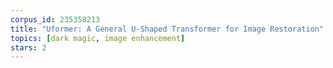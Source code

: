 ```yaml
---
corpus_id: 235358213
title: "Uformer: A General U-Shaped Transformer for Image Restoration"
topics: [dark magic, image enhancement]
stars: 2
---
```


